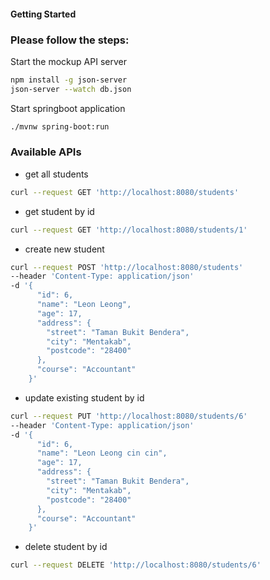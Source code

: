 #### Getting Started ####

### Please follow the steps:

Start the mockup API server
```sh  
npm install -g json-server
json-server --watch db.json
```  

Start springboot application
```sh
./mvnw spring-boot:run
```

### Available APIs
- get all students
```bash
curl --request GET 'http://localhost:8080/students'
```
- get student by id
```bash
curl --request GET 'http://localhost:8080/students/1'
```
- create new student
```bash
curl --request POST 'http://localhost:8080/students'
--header 'Content-Type: application/json'
-d '{
      "id": 6,
      "name": "Leon Leong",
      "age": 17,
      "address": {
        "street": "Taman Bukit Bendera",
        "city": "Mentakab",
        "postcode": "28400"
      },
      "course": "Accountant"
    }'
```
- update existing student by id
```bash
curl --request PUT 'http://localhost:8080/students/6'
--header 'Content-Type: application/json'
-d '{
      "id": 6,
      "name": "Leon Leong cin cin",
      "age": 17,
      "address": {
        "street": "Taman Bukit Bendera",
        "city": "Mentakab",
        "postcode": "28400"
      },
      "course": "Accountant"
    }'
```
- delete student by id
```bash
curl --request DELETE 'http://localhost:8080/students/6'
```
